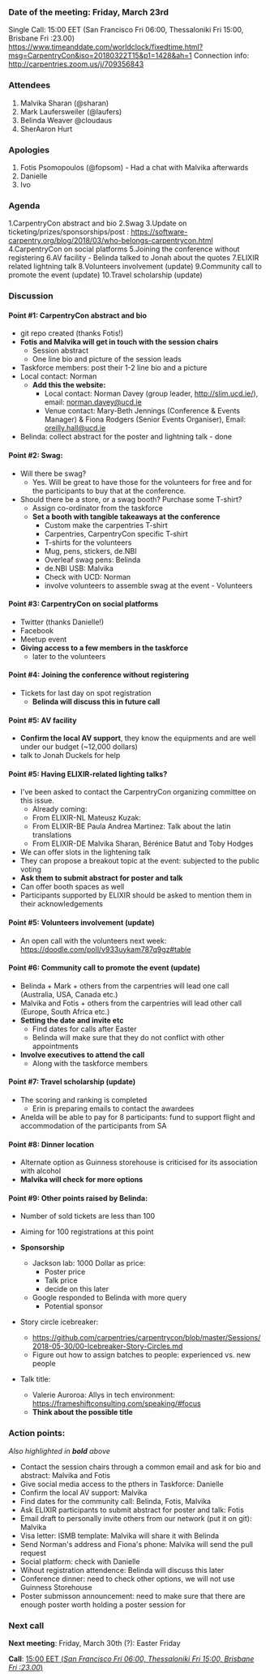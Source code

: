 ### Date of the meeting: Friday, March 23rd
Single Call:  15:00 EET (San Francisco Fri 06:00, Thessaloniki Fri 15:00, Brisbane Fri :23.00)
https://www.timeanddate.com/worldclock/fixedtime.html?msg=CarpentryCon&iso=20180322T15&p1=1428&ah=1
Connection info:  http://carpentries.zoom.us/j/709356843

### Attendees

1. Malvika Sharan (@sharan)
2. Mark Laufersweiler (@laufers)
3. Belinda Weaver @cloudaus
4. SherAaron Hurt

### Apologies
1. Fotis Psomopoulos (@fopsom) - Had a chat with Malvika afterwards
2. Danielle
3. Ivo

### Agenda

1.CarpentryCon abstract and bio
2.Swag
3.Update on ticketing/prizes/sponsorships/post : https://software-carpentry.org/blog/2018/03/who-belongs-carpentrycon.html
4.CarpentryCon on social platforms
5.Joining the conference without registering
6.AV facility - Belinda talked to Jonah about the quotes
7.ELIXIR related lightning talk
8.Volunteers involvement (update)
9.Community call to promote the event (update)
10.Travel scholarship (update)

### Discussion


#### **Point #1**: CarpentryCon abstract and bio

- git repo created (thanks Fotis!)
- **Fotis and Malvika will get in touch with the session chairs**
  - Session abstract
  - One line bio and picture of the session leads
- Taskforce members: post their 1-2 line bio and a picture
- Local contact: Norman
  - **Add this the website:**
    - Local contact: Norman Davey (group leader, http://slim.ucd.ie/), email: norman.davey@ucd.ie
    - Venue contact: Mary-Beth Jennings (Conference & Events Manager) & Fiona Rodgers (Senior Events Organiser), Email: oreilly.hall@ucd.ie
- Belinda: collect abstract for the poster and lightning talk - done

#### **Point #2**: Swag:

- Will there be swag? 
  - Yes. Will be great to have those for the volunteers for free and for the participants to buy that at the conference.
- Should there be a store, or a swag booth? Purchase some T-shirt?
  - Assign co-ordinator from the taskforce
  - **Set a booth with tangible takeaways at the conference**
    - Custom make the carpentries T-shirt
    - Carpentries, CarpentryCon specific T-shirt
    - T-shirts for the volunteers
    - Mug, pens, stickers, de.NBI
    - Overleaf swag pens: Belinda
    - de.NBI USB: Malvika
    - Check with UCD: Norman
    - involve volunteers to assemble swag at the event - Volunteers

#### **Point #3**: CarpentryCon on social platforms

- Twitter (thanks Danielle!)
- Facebook
- Meetup event
- **Giving access to a few members in the taskforce**
    - later to the volunteers

#### **Point #4**: Joining the conference without registering
- Tickets for last day on spot registration
  - **Belinda will discuss this in future call**

#### **Point #5**: AV facility

- **Confirm the local AV support**, they know the equipments and are well under our budget (~12,000 dollars)
- talk to Jonah Duckels for help

#### **Point #5**: Having ELIXIR-related lighting talks?

- I've been asked to contact the CarpentryCon organizing committee on this issue.
  - Already coming:
  - From ELIXIR-NL Mateusz Kuzak: 
  - From ELIXIR-BE Paula Andrea Martinez: Talk about the latin translations
  - From ELIXIR-DE Malvika Sharan, Bérénice Batut and Toby Hodges
- We can offer slots in the lightening talk
- They can propose a breakout topic at the event: subjected to the public voting
- **Ask them to submit abstract for poster and talk**
- Can offer booth spaces as well
- Participants supported by ELIXIR should be asked to mention them in their acknowledgements

#### **Point #5**: Volunteers involvement (update)

- An open call with the volunteers next week: https://doodle.com/poll/v933uykam787q9gz#table

#### **Point #6**: Community call to promote the event (update)

- Belinda + Mark + others from the carpentries will lead one call (Australia, USA, Canada etc.)
- Malvika and Fotis + others from the carpentries will lead other call (Europe, South Africa etc.)
- **Setting the date and invite etc**
  - Find dates for calls after Easter
  - Belinda will make sure that they do not conflict with other appointments
- **Involve executives to attend the call**
  - Along with the taskforce members

#### **Point #7**: Travel scholarship (update)

- The scoring and ranking is completed
  - Erin is preparing emails to contact the awardees
- Anelda will be able to pay for 8 participants: fund to support flight and accommodation of the participants from SA


#### **Point #8**: Dinner location

- Alternate option as Guinness storehouse is criticised for its association with alcohol
- **Malvika will check for more options**

#### **Point #9**: Other points raised by Belinda:

- Number of sold tickets are less than 100
- Aiming for 100 registrations at this point

- **Sponsorship**
  - Jackson lab: 1000 Dollar as price:
    - Poster price
    - Talk price
    - decide on this later
  - Google responded to Belinda with more query
    - Potential sponsor
    
- Story circle icebreaker:
    - https://github.com/carpentries/carpentrycon/blob/master/Sessions/2018-05-30/00-Icebreaker-Story-Circles.md
    - Figure out how to assign batches to people: experienced vs. new people
    
 - Talk title:
    - Valerie Auroroa: Allys in tech environment: https://frameshiftconsulting.com/speaking/#focus
    - **Think about the possible title**
 
### Action points:
_Also highlighted in **bold** above_

- Contact the session chairs through a common email and ask for bio and abstract: Malvika and Fotis
- Give social media access to the pthers in Taskforce: Danielle
- Confirm the local AV support: Malvika
- Find dates for the community call: Belinda, Fotis, Malvika
- Ask ELIXIR participants to submit abstract for poster and talk: Fotis
- Email draft to personally invite others from our network (put it on git): Malvika
- Visa letter: ISMB template: Malvika will share it with Belinda
- Send Norman's address and Fiona's phone: Malvika will send the pull request
- Social platform: check with Danielle
- Wihout registration attendence: Belinda will discuss this later
- Conference dinner: need to check other options, we will not use Guinness Storehouse
- Poster submisson announcement: need to make sure that there are enough poster worth holding a poster session for

### Next call

**Next meeting**: Friday, March 30th (?): Easter Friday

**Call**:  [15:00 EET (_San Francisco Fri 06:00, Thessaloniki Fri 15:00, Brisbane Fri :23.00_)](https://www.timeanddate.com/worldclock/fixedtime.html?msg=CarpentryCon&iso=20180322T15&p1=1428&ah=1)


